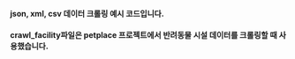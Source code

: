 #### json, xml, csv 데이터 크롤링 예시 코드입니다.
#### crawl_facility파일은 petplace 프로젝트에서 반려동물 시설 데이터를 크롤링할 때 사용했습니다.
